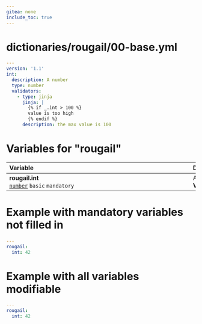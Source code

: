 ```yaml
---
gitea: none
include_toc: true
---
```

# dictionaries/rougail/00-base.yml

```yaml
---
version: '1.1'
int:
  description: A number
  type: number
  validators:
    - type: jinja
      jinja: |
        {% if _.int > 100 %}
        value is too high
        {% endif %}
      description: the max value is 100
```
# Variables for "rougail"

| Variable&nbsp;&nbsp;&nbsp;&nbsp;&nbsp;&nbsp;&nbsp;&nbsp;&nbsp;&nbsp;&nbsp;&nbsp;&nbsp;&nbsp;&nbsp;&nbsp;&nbsp;&nbsp;&nbsp;&nbsp;&nbsp;&nbsp;&nbsp;&nbsp;&nbsp;&nbsp;&nbsp;&nbsp;&nbsp;&nbsp;&nbsp;&nbsp;&nbsp;&nbsp;&nbsp;&nbsp;&nbsp;&nbsp;&nbsp;&nbsp;&nbsp;&nbsp;&nbsp;&nbsp;&nbsp;&nbsp;&nbsp;&nbsp;&nbsp;&nbsp;&nbsp;&nbsp;&nbsp;&nbsp;&nbsp;&nbsp;&nbsp;&nbsp;&nbsp;&nbsp;&nbsp;&nbsp;&nbsp;&nbsp;&nbsp;&nbsp;&nbsp;&nbsp;&nbsp;&nbsp;&nbsp;&nbsp;&nbsp;&nbsp;&nbsp;&nbsp;&nbsp;&nbsp;&nbsp;&nbsp;&nbsp;&nbsp;&nbsp;&nbsp;&nbsp;&nbsp;&nbsp;&nbsp;&nbsp;&nbsp;&nbsp;&nbsp;&nbsp;&nbsp;&nbsp;   | Description&nbsp;&nbsp;&nbsp;&nbsp;&nbsp;&nbsp;&nbsp;&nbsp;&nbsp;&nbsp;&nbsp;&nbsp;&nbsp;&nbsp;&nbsp;&nbsp;&nbsp;&nbsp;&nbsp;&nbsp;&nbsp;&nbsp;&nbsp;&nbsp;&nbsp;&nbsp;&nbsp;&nbsp;&nbsp;&nbsp;&nbsp;&nbsp;&nbsp;&nbsp;&nbsp;&nbsp;&nbsp;&nbsp;&nbsp;&nbsp;&nbsp;&nbsp;&nbsp;&nbsp;&nbsp;&nbsp;&nbsp;&nbsp;&nbsp;&nbsp;&nbsp;&nbsp;&nbsp;&nbsp;&nbsp;&nbsp;&nbsp;&nbsp;&nbsp;&nbsp;&nbsp;&nbsp;&nbsp;&nbsp;&nbsp;&nbsp;&nbsp;&nbsp;&nbsp;&nbsp;&nbsp;&nbsp;&nbsp;&nbsp;&nbsp;&nbsp;&nbsp;&nbsp;&nbsp;&nbsp;&nbsp;&nbsp;&nbsp;&nbsp;&nbsp;&nbsp;&nbsp;&nbsp;&nbsp;&nbsp;&nbsp;&nbsp;   |
|------------------------------------------------------------------------------------------------------------------------------------------------------------------------------------------------------------------------------------------------------------------------------------------------------------------------------------------------------------------------------------------------------------------------------------------------------------------------------------------------------------------------------------------------------------------------------------------------------|---------------------------------------------------------------------------------------------------------------------------------------------------------------------------------------------------------------------------------------------------------------------------------------------------------------------------------------------------------------------------------------------------------------------------------------------------------------------------------------------------------------------------------------------------------------------------------------|
| **rougail.int**<br/>[`number`](https://rougail.readthedocs.io/en/latest/variable.html#variables-types) `basic` `mandatory`                                                                                                                                                                                                                                                                                                                                                                                                                                                                           | A number.<br/>**Validator**: the max value is 100.                                                                                                                                                                                                                                                                                                                                                                                                                                                                                                                                    |


# Example with mandatory variables not filled in

```yaml
---
rougail:
  int: 42
```
# Example with all variables modifiable

```yaml
---
rougail:
  int: 42
```
